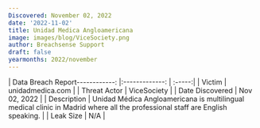 ```yaml
---
Discovered: November 02, 2022
date: '2022-11-02'
title: Unidad Medica Angloamericana
image: images/blog/ViceSociety.png
author: Breachsense Support
draft: false
yearmonths: 2022/november
---
```


| Data Breach Report------------:     |:-------------:    | :-----:|
| Victim      | unidadmedica.com      | 
| Threat Actor      | ViceSociety      | 
| Date Discovered      | Nov 02, 2022      | 
| Description      | Unidad Médica Angloamericana is multilingual medical clinic in Madrid where all the professional staff are English speaking.      | 
| Leak Size      | N/A      | 

